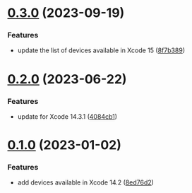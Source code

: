 # [0.3.0](https://github.com/EmilioOjeda/Device/compare/0.2.0...0.3.0) (2023-09-19)


### Features

* update the list of devices available in Xcode 15 ([8f7b389](https://github.com/EmilioOjeda/Device/commit/8f7b3895a6e289aa60963ff48968473d34e2b5b8))



# [0.2.0](https://github.com/EmilioOjeda/Device/compare/0.1.0...0.2.0) (2023-06-22)


### Features

* update for Xcode 14.3.1 ([4084cb1](https://github.com/EmilioOjeda/Device/commit/4084cb19f123de43c1a33fb22a557128d24bcb0c))



# [0.1.0](https://github.com/EmilioOjeda/Device/compare/8ed76d20616d6316371eb92b7765047a07ac42ca...0.1.0) (2023-01-02)


### Features

* add devices available in Xcode 14.2 ([8ed76d2](https://github.com/EmilioOjeda/Device/commit/8ed76d20616d6316371eb92b7765047a07ac42ca))



